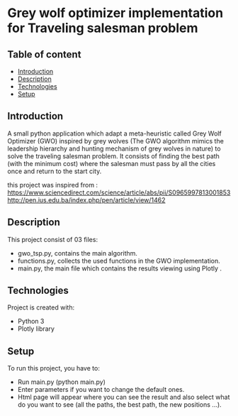 
# Grey wolf optimizer implementation for Traveling salesman problem

## Table of content
* [Introduction](#introduction)
* [Description](#description)
* [Technologies](#technologies)
* [Setup](#setup)

## Introduction
A small python application which adapt a meta-heuristic called Grey Wolf Optimizer (GWO) inspired by grey wolves 
(The GWO algorithm mimics the leadership hierarchy and hunting mechanism of grey wolves in nature) to  solve the traveling salesman problem. 
It consists of finding the best path (with the minimum cost) where the salesman must pass by all the cities once and return to the start city.



this project was inspired from : https://www.sciencedirect.com/science/article/abs/pii/S0965997813001853
                                 http://pen.ius.edu.ba/index.php/pen/article/view/1462

## Description 
This project consist of 03 files:
* gwo_tsp.py, contains the main algorithm.
* functions.py, collects the used functions in the GWO implementation.
* main.py, the main file which contains the results viewing using Plotly .

## Technologies 
Project is created with:
* Python 3
* Plotly library

## Setup
To run this project, you have to:
* Run main.py (python main.py)
* Enter parameters if you want to change the default ones.
* Html page will appear where you can see the result and also select what do you want to see (all the paths, the best path, the new positions ...). 
